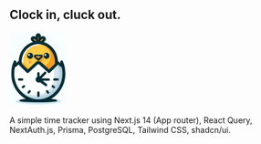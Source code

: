 ## Clock in, cluck out.

<img src="public/logo.png" width="100" height="auto">

A simple time tracker using Next.js 14 (App router), React Query, NextAuth.js, Prisma, PostgreSQL, Tailwind CSS, shadcn/ui. 